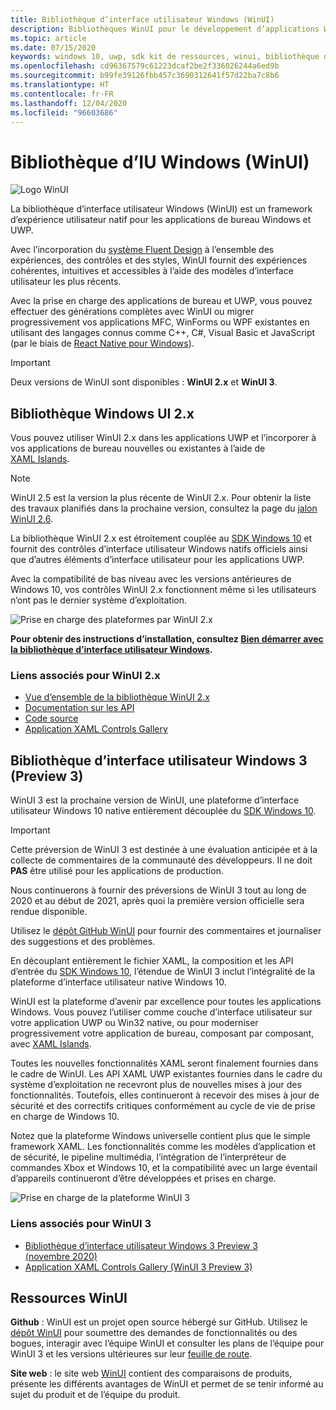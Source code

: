 ```yaml
---
title: Bibliothèque d’interface utilisateur Windows (WinUI)
description: Bibliothèques WinUI pour le développement d’applications Windows.
ms.topic: article
ms.date: 07/15/2020
keywords: windows 10, uwp, sdk kit de ressources, winui, bibliothèque d’interface utilisateur Windows
ms.openlocfilehash: cd96367579c61223dcaf2be2f336026244a6ed9b
ms.sourcegitcommit: b99fe39126fbb457c3690312641f57d22ba7c8b6
ms.translationtype: HT
ms.contentlocale: fr-FR
ms.lasthandoff: 12/04/2020
ms.locfileid: "96603686"
---
```

# <a name="windows-ui-library-winui"></a>Bibliothèque d’IU Windows (WinUI)

![Logo WinUI](../images/logo-winui.png)

La bibliothèque d’interface utilisateur Windows (WinUI) est un framework d’expérience utilisateur natif pour les applications de bureau Windows et UWP.

Avec l’incorporation du [système Fluent Design](https://www.microsoft.com/design/fluent/#/) à l’ensemble des expériences, des contrôles et des styles, WinUI fournit des expériences cohérentes, intuitives et accessibles à l’aide des modèles d’interface utilisateur les plus récents.

Avec la prise en charge des applications de bureau et UWP, vous pouvez effectuer des générations complètes avec WinUI ou migrer progressivement vos applications MFC, WinForms ou WPF existantes en utilisant des langages connus comme C++, C#, Visual Basic et JavaScript (par le biais de [React Native pour Windows](https://microsoft.github.io/react-native-windows/)).

> [!Important]
> Deux versions de WinUI sont disponibles : **WinUI 2.x** et **WinUI 3**.

## <a name="windows-ui-2x-library"></a>Bibliothèque Windows UI 2.x

Vous pouvez utiliser WinUI 2.x dans les applications UWP et l’incorporer à vos applications de bureau nouvelles ou existantes à l’aide de [XAML Islands](../desktop/modernize/xaml-islands.md).

> [!NOTE]
> WinUI 2.5 est la version la plus récente de WinUI 2.x. Pour obtenir la liste des travaux planifiés dans la prochaine version, consultez la page du [jalon WinUI 2.6](https://github.com/microsoft/microsoft-ui-xaml/milestone/11).

La bibliothèque WinUI 2.x est étroitement couplée au [SDK Windows 10](https://developer.microsoft.com/windows/downloads/windows-10-sdk/) et fournit des contrôles d’interface utilisateur Windows natifs officiels ainsi que d’autres éléments d’interface utilisateur pour les applications UWP.

Avec la compatibilité de bas niveau avec les versions antérieures de Windows 10, vos contrôles WinUI 2.x fonctionnent même si les utilisateurs n’ont pas le dernier système d’exploitation.

![Prise en charge des plateformes par WinUI 2.x](../images/platforms-winui2.png)

**Pour obtenir des instructions d’installation, consultez [Bien démarrer avec la bibliothèque d’interface utilisateur Windows](winui2/getting-started.md).**

### <a name="related-links-for-winui-2x"></a>Liens associés pour WinUI 2.x

- [Vue d’ensemble de la bibliothèque WinUI 2.x](winui2/index.md)
- [Documentation sur les API](/windows/winui/api/)
- [Code source](https://aka.ms/winui)
- [Application XAML Controls Gallery](https://www.microsoft.com/p/xaml-controls-gallery/9msvh128x2zt)

## <a name="windows-ui-3-library-preview-3"></a>Bibliothèque d’interface utilisateur Windows 3 (Preview 3)

WinUI 3 est la prochaine version de WinUI, une plateforme d’interface utilisateur Windows 10 native entièrement découplée du [SDK Windows 10](https://developer.microsoft.com/windows/downloads/windows-10-sdk/).

> [!Important]
> Cette préversion de WinUI 3 est destinée à une évaluation anticipée et à la collecte de commentaires de la communauté des développeurs. Il ne doit **PAS** être utilisé pour les applications de production.
>
> Nous continuerons à fournir des préversions de WinUI 3 tout au long de 2020 et au début de 2021, après quoi la première version officielle sera rendue disponible.
>
> Utilisez le [dépôt GitHub WinUI](https://github.com/microsoft/microsoft-ui-xaml) pour fournir des commentaires et journaliser des suggestions et des problèmes.

En découplant entièrement le fichier XAML, la composition et les API d’entrée du [SDK Windows 10](https://developer.microsoft.com/windows/downloads/windows-10-sdk/), l’étendue de WinUI 3 inclut l’intégralité de la plateforme d’interface utilisateur native Windows 10.

WinUI est la plateforme d’avenir par excellence pour toutes les applications Windows. Vous pouvez l’utiliser comme couche d’interface utilisateur sur votre application UWP ou Win32 native, ou pour moderniser progressivement votre application de bureau, composant par composant, avec [XAML Islands](../desktop/modernize/xaml-islands.md).

Toutes les nouvelles fonctionnalités XAML seront finalement fournies dans le cadre de WinUI. Les API XAML UWP existantes fournies dans le cadre du système d’exploitation ne recevront plus de nouvelles mises à jour des fonctionnalités. Toutefois, elles continueront à recevoir des mises à jour de sécurité et des correctifs critiques conformément au cycle de vie de prise en charge de Windows 10.

Notez que la plateforme Windows universelle contient plus que le simple framework XAML. Les fonctionnalités comme les modèles d’application et de sécurité, le pipeline multimédia, l’intégration de l’interpréteur de commandes Xbox et Windows 10, et la compatibilité avec un large éventail d’appareils continueront d’être développées et prises en charge.

![Prise en charge de la plateforme WinUI 3](../images/platforms-winui3.png)

### <a name="related-links-for-winui-3"></a>Liens associés pour WinUI 3

- [Bibliothèque d’interface utilisateur Windows 3 Preview 3 (novembre 2020)](winui3/index.md)
- [Application XAML Controls Gallery (WinUI 3 Preview 3)](https://github.com/microsoft/Xaml-Controls-Gallery/tree/winui3preview)

## <a name="winui-resources"></a>Ressources WinUI

**Github** : WinUI est un projet open source hébergé sur GitHub. Utilisez le [dépôt WinUI](https://github.com/microsoft/microsoft-ui-xaml) pour soumettre des demandes de fonctionnalités ou des bogues, interagir avec l’équipe WinUI et consulter les plans de l’équipe pour WinUI 3 et les versions ultérieures sur leur [feuille de route](https://github.com/microsoft/microsoft-ui-xaml/blob/master/docs/roadmap.md).

**Site web** : le site web [WinUI](https://aka.ms/winui) contient des comparaisons de produits, présente les différents avantages de WinUI et permet de se tenir informé au sujet du produit et de l’équipe du produit.